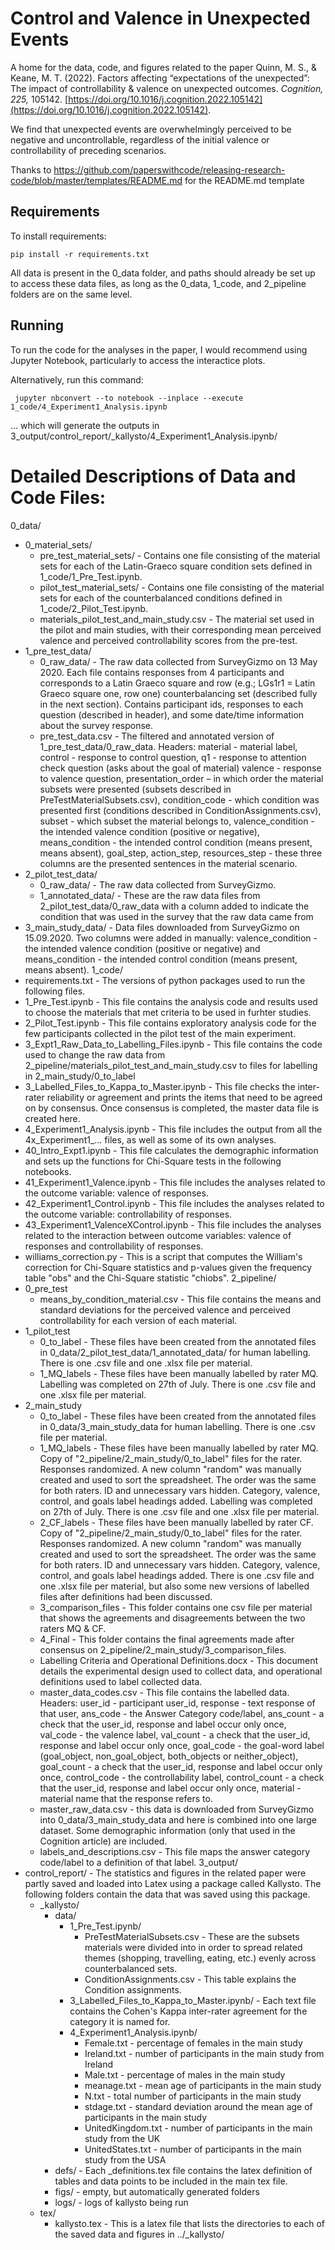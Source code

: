 # Control and Valence in Unexpected Events
A home for the data, code, and figures related to the paper Quinn, M. S., & Keane, M. T. (2022). Factors affecting “expectations of the unexpected”: The impact of controllability & valence on unexpected outcomes. _Cognition, 225,_ 105142. [https://doi.org/10.1016/j.cognition.2022.105142](https://doi.org/10.1016/j.cognition.2022.105142).

We find that unexpected events are overwhelmingly perceived to be negative and uncontrollable, regardless of the initial valence or controllability of preceding scenarios.

Thanks to
https://github.com/paperswithcode/releasing-research-code/blob/master/templates/README.md
for the README.md template


## Requirements

To install requirements:

```setup
pip install -r requirements.txt
```

All data is present in the 0\_data folder, and paths should already be set up to access these data files, as long as the 0\_data, 1\_code, and 2\_pipeline folders are on the same level. 


## Running

To run the code for the analyses in the paper, I would recommend using Jupyter Notebook, particularly to access the interactice plots.

Alternatively, run this command:

```
 jupyter nbconvert --to notebook --inplace --execute 1_code/4_Experiment1_Analysis.ipynb
```
... which will generate the outputs in 3\_output/control\_report/\_kallysto/4\_Experiment1\_Analysis.ipynb/



# Detailed Descriptions of Data and Code Files:
0\_data/
  * 0\_material\_sets/ 
    * pre\_test\_material\_sets/ - Contains one file consisting of the material sets for each of the Latin-Graeco square condition sets defined in 1\_code\/1\_Pre\_Test.ipynb.  
    * pilot\_test\_material\_sets/ - Contains one file consisting of the material sets for each of the counterbalanced conditions defined in 1\_code\/2\_Pilot\_Test.ipynb.
    * materials\_pilot\_test\_and\_main\_study.csv - The material set used in the pilot and main studies, with their corresponding mean perceived valence and perceived controllability scores from the pre-test.
  * 1\_pre\_test\_data/
    * 0\_raw\_data/ - The raw data collected from SurveyGizmo on 13 May 2020. Each file contains responses from 4 participants and corresponds to a Latin Graeco square and row (e.g.; LGs1r1 = Latin Graeco square one, row one) counterbalancing set (described fully in the next section). Contains participant ids, responses to each question (described in header), and some date/time information about the survey response.
    * pre\_test\_data.csv - The filtered and annotated version of 1_pre_test_data/0_raw_data.  Headers: material - material label,    control - response to control question,    q1 - response to attention check question (asks about the goal of material)    valence - response to valence question,   presentation_order – in which order the material subsets were presented (subsets described in PreTestMaterialSubsets.csv),    condition_code - which condition was presented first (conditions described in ConditionAssignments.csv),    subset - which subset the material belongs to,    valence_condition - the intended valence condition (positive or negative),    means_condition - the intended control condition (means present, means absent),   goal_step, action_step, resources_step - these three columns are the presented sentences in the material scenario.
  * 2\_pilot\_test\_data/
    * 0\_raw\_data/ - The raw data collected from SurveyGizmo.
    * 1\_annotated\_data/ - These are the raw data files from 2\_pilot\_test\_data/0\_raw\_data with a column added to indicate the condition that was used in the survey that the raw data came from
  * 3\_main\_study\_data/ - Data files downloaded from SurveyGizmo on 15.09.2020. Two columns were added in manually: valence_condition - the intended valence condition (positive or negative) and  means_condition - the intended control condition (means present, means absent).
1\_code/
  * requirements.txt - The versions of python packages used to run the following files.
  * 1\_Pre\_Test.ipynb - This file contains the analysis code and results used to choose the materials that met criteria to be used in furhter studies.
  * 2\_Pilot\_Test.ipynb - This file contains exploratory analysis code for the few participants collected in the pilot test of the main experiment.
  * 3\_Expt1\_Raw\_Data\_to\_Labelling\_Files.ipynb - This file contains the code used to change the raw data from 2\_pipeline/materials\_pilot\_test\_and\_main\_study.csv to files for labelling in 2\_main_study/0\_to\_label
  * 3\_Labelled\_Files\_to\_Kappa\_to\_Master.ipynb - This file checks the inter-rater reliability or agreement and prints the items that need to be agreed on by consensus. Once consensus is completed, the master data file is created here.
  * 4\_Experiment1\_Analysis.ipynb - This file includes the output from all the 4x\_Experiment1\_... files, as well as some of its own analyses.
  * 40\_Intro\_Expt1.ipynb - This file calculates the demographic information and sets up the functions for Chi-Square tests in the following notebooks.
  * 41\_Experiment1\_Valence.ipynb - This file includes the analyses related to the outcome variable: valence of responses.
  * 42\_Experiment1\_Control.ipynb - This file includes the analyses related to the outcome variable: controllability of responses.
  * 43\_Experiment1\_ValenceXControl.ipynb - This file includes the analyses related to the interaction between outcome variables: valence of responses and controllability of responses.
  * williams\_correction.py - This is a script that computes the William's correction for Chi-Square statistics and p-values given the frequency table "obs" and the Chi-Square statistic "chiobs".
2\_pipeline/
  * 0\_pre\_test
    * means\_by\_condition\_material.csv - This file contains the means and standard deviations for the perceived valence and perceived controllability for each version of each material.
  * 1\_pilot\_test
    * 0\_to\_label - These files have been created from the annotated files in 0\_data/2\_pilot\_test\_data/1\_annotated_data/ for human labelling. There is one .csv file and one .xlsx file per material.
    * 1\_MQ\_labels - These files have been manually labelled by rater MQ. Labelling was completed on 27th of July. There is one .csv file and one .xlsx file per material.
  * 2\_main_study
    * 0\_to\_label - These files have been created from the annotated files in 0\_data/3\_main\_study\_data for human labelling. There is one .csv file per material.
    * 1\_MQ_labels - These files have been manually labelled by rater MQ. Copy of "2\_pipeline/2\_main_study/0\_to\_label" files for the rater. Responses randomized. A new column "random" was manually created and used to sort the spreadsheet. The order was the same for both raters. ID and unnecessary vars hidden. Category, valence, control, and goals label headings added. Labelling was completed on 27th of July. There is one .csv file and one .xlsx file per material.
    * 2\_CF_labels - These files have been manually labelled by rater CF. Copy of "2\_pipeline/2\_main_study/0\_to\_label" files for the rater. Responses randomized. A new column "random" was manually created and used to sort the spreadsheet. The order was the same for both raters. ID and unnecessary vars hidden. Category, valence, control, and goals label headings added. There is one .csv file and one .xlsx file per material, but also some new versions of labelled files after definitions had been discussed.
    * 3\_comparison\_files - This folder contains one csv file per material that shows the agreements and disagreements between the two raters MQ & CF.
    * 4\_Final - This folder contains the final agreements made after consensus on 2\_pipeline/2\_main_study/3\_comparison\_files.
    * Labelling Criteria and Operational Definitions.docx - This document details the experimental design used to collect data, and operational definitions used to label collected data.
    * master_data_codes.csv - This file contains the labelled data. Headers: user_id - participant user\_id,    response - text response of that user,    ans_code - the Answer Category code/label,    ans_count - a check that the user_id, response and label occur only once,    val_code - the valence label,    val_count - a check that the user_id, response and label occur only once,    goal_code - the goal-word label (goal_object, non_goal_object, both_objects or neither_object),    goal_count - a check that the user_id, response and label occur only once,    control_code - the controllability label,   control_count - a check that the user_id, response and label occur only once,    material - material name that the response refers to.
    * master_raw_data.csv - this data is downloaded from SurveyGizmo into 0\_data/3\_main\_study\_data and here is combined into one large dataset. Some demographic information (only that used in the Cognition article) are included.
    * labels_and_descriptions.csv - This file maps the answer category code/label to a definition of that label. 
3\_output/
  * control\_report/ - The statistics and figures in the related paper were partly saved and loaded into Latex using a package called Kallysto. The following folders contain the data that was saved using this package.
    * \_kallysto/
      * data/
        * 1\_Pre\_Test.ipynb/
          * PreTestMaterialSubsets.csv - These are the subsets materials were divided into in order to spread related themes (shopping, travelling, eating, etc.) evenly across counterbalanced sets.
          * ConditionAssignments.csv - This table explains the Condition assignments.
        * 3\_Labelled\_Files\_to\_Kappa\_to\_Master.ipynb/ - Each text file contains the Cohen's Kappa inter-rater agreement for the category it is named for.
        * 4\_Experiment1\_Analysis.ipynb/
          * Female.txt - percentage of females in the main study
          * Ireland.txt - number of participants in the main study from Ireland
          * Male.txt - percentage of males in the main study
          * meanage.txt - mean age of participants in the main study 
          * N.txt - total number of participants in the main study
          * stdage.txt - standard deviation around the mean age of participants in the main study
          * UnitedKingdom.txt - number of participants in the main study from the UK
          * UnitedStates.txt - number of participants in the main study from the USA
      * defs/ - Each \_definitions.tex file contains the latex definition of tables and data points to be included in the main tex file.
      * figs/ - empty, but automatically generated folders
      * logs/ - logs of kallysto being run
    * tex/
      * kallysto.tex - This is a latex file that lists the directories to each of the saved data and figures in ../\_kallysto/
